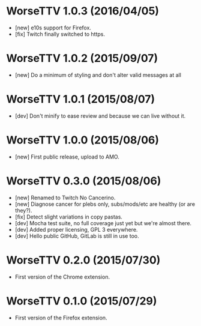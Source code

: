 # WorseTTV 1.0.3 (2016/04/05)
  - [new] e10s support for Firefox.
  - [fix] Twitch finally switched to https.

# WorseTTV 1.0.2 (2015/09/07)
  - [new] Do a minimum of styling and don't alter valid messages at all

# WorseTTV 1.0.1 (2015/08/07)
  - [dev] Don't minify to ease review and because we can live without it.

# WorseTTV 1.0.0 (2015/08/06)
  - [new] First public release, upload to AMO.

# WorseTTV 0.3.0 (2015/08/06)
  - [new] Renamed to Twitch No Cancerino.
  - [new] Diagnose cancer for plebs only, subs/mods/etc are healthy (or are they?).
  - [fix] Detect slight variations in copy pastas.
  - [dev] Mocha test suite, no full coverage just yet but we're almost there.
  - [dev] Added proper licensing, GPL 3 everywhere.
  - [dev] Hello public GitHub, GitLab is still in use too.

# WorseTTV 0.2.0 (2015/07/30)
  - First version of the Chrome extension.

# WorseTTV 0.1.0 (2015/07/29)
  - First version of the Firefox extension.
